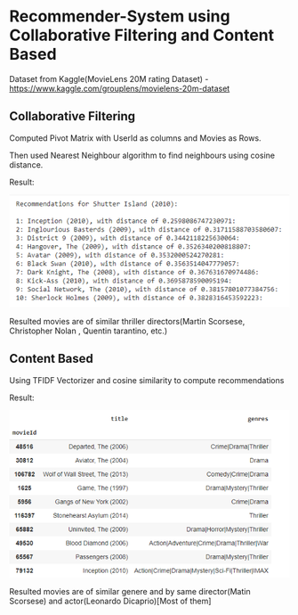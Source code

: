 # Recommender-System using Collaborative Filtering and Content Based

Dataset from Kaggle(MovieLens 20M rating Dataset) - https://www.kaggle.com/grouplens/movielens-20m-dataset 

## Collaborative Filtering 
Computed Pivot Matrix with UserId as columns and Movies as Rows.

Then used Nearest Neighbour algorithm to find neighbours using cosine distance.

Result: 

![Image](https://github.com/sanyam83/Recommender-System/blob/master/Capture.PNG?raw=true)

Resulted movies are of similar thriller directors(Martin Scorsese, Christopher Nolan , Quentin tarantino, etc.)

## Content Based
Using TFIDF Vectorizer and cosine similarity to compute recommendations

Result:

![Image](https://github.com/sanyam83/Recommender-System/blob/master/Capture12.PNG?raw=true)

Resulted movies are of similar genere and by same director(Matin Scorsese) and actor(Leonardo Dicaprio)[Most of them]
